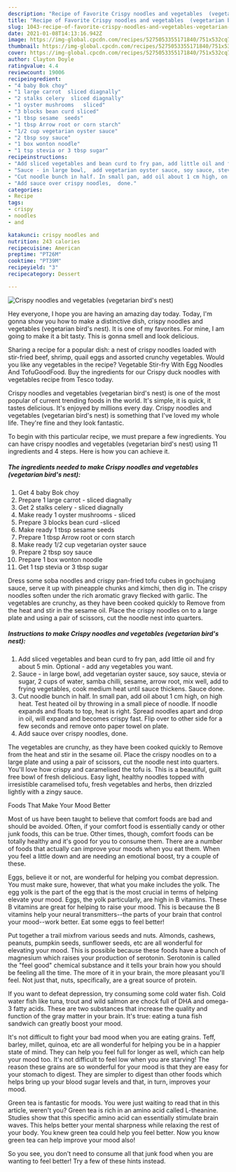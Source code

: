 ```yaml
---
description: "Recipe of Favorite Crispy noodles and vegetables  (vegetarian bird&amp;#39;s nest)"
title: "Recipe of Favorite Crispy noodles and vegetables  (vegetarian bird&amp;#39;s nest)"
slug: 1043-recipe-of-favorite-crispy-noodles-and-vegetables-vegetarian-bird-and-39-s-nest
date: 2021-01-08T14:13:16.942Z
image: https://img-global.cpcdn.com/recipes/5275053355171840/751x532cq70/crispy-noodles-and-vegetables-vegetarian-birds-nest-recipe-main-photo.jpg
thumbnail: https://img-global.cpcdn.com/recipes/5275053355171840/751x532cq70/crispy-noodles-and-vegetables-vegetarian-birds-nest-recipe-main-photo.jpg
cover: https://img-global.cpcdn.com/recipes/5275053355171840/751x532cq70/crispy-noodles-and-vegetables-vegetarian-birds-nest-recipe-main-photo.jpg
author: Clayton Doyle
ratingvalue: 4.4
reviewcount: 19006
recipeingredient:
- "4 baby Bok choy"
- "1 large carrot  sliced diagnally"
- "2 stalks celery  sliced diagnally"
- "1 oyster mushrooms   sliced"
- "3 blocks bean curd sliced"
- "1 tbsp sesame  seeds"
- "1 tbsp Arrow root or corn starch"
- "1/2 cup vegetarian oyster sauce"
- "2 tbsp soy sauce"
- "1 box wonton noodle"
- "1 tsp stevia or 3 tbsp sugar"
recipeinstructions:
- "Add sliced vegetables and bean curd to fry pan, add little oil and fry about 5 min. Optional - add any vegetables you want."
- "Sauce - in large bowl,  add vegetarian oyster sauce, soy sauce, stevia or sugar, 2 cups of water, samba chilli, sesame, arrow root, mix well, add to frying vegetables, cook medium heat until sauce thickens. Sauce done."
- "Cut noodle bunch in half. In small pan, add oil about 1 cm high, on high heat. Test heated oil by throwing in a small piece of noodle.  If noodle expands and floats to top, heat is right. Spread noodles apart and drop in oil, will expand and becomes crispy fast. Flip over to other side for a few seconds and remove onto paper towel on plate."
- "Add sauce over crispy noodles,  done."
categories:
- Recipe
tags:
- crispy
- noodles
- and

katakunci: crispy noodles and 
nutrition: 243 calories
recipecuisine: American
preptime: "PT26M"
cooktime: "PT39M"
recipeyield: "3"
recipecategory: Dessert

---
```



![Crispy noodles and vegetables  (vegetarian bird&#39;s nest)](https://img-global.cpcdn.com/recipes/5275053355171840/751x532cq70/crispy-noodles-and-vegetables-vegetarian-birds-nest-recipe-main-photo.jpg)

Hey everyone, I hope you are having an amazing day today. Today, I'm gonna show you how to make a distinctive dish, crispy noodles and vegetables  (vegetarian bird&#39;s nest). It is one of my favorites. For mine, I am going to make it a bit tasty. This is gonna smell and look delicious.

Sharing a recipe for a popular dish: a nest of crispy noodles loaded with stir-fried beef, shrimp, quail eggs and assorted crunchy vegetables. Would you like any vegetables in the recipe? Vegetable Stir-fry With Egg Noodles And TofuGoodFood. Buy the ingredients for our Crispy duck noodles with vegetables recipe from Tesco today.

Crispy noodles and vegetables  (vegetarian bird&#39;s nest) is one of the most popular of current trending foods in the world. It's simple, it is quick, it tastes delicious. It's enjoyed by millions every day. Crispy noodles and vegetables  (vegetarian bird&#39;s nest) is something that I've loved my whole life. They're fine and they look fantastic.


To begin with this particular recipe, we must prepare a few ingredients. You can have crispy noodles and vegetables  (vegetarian bird&#39;s nest) using 11 ingredients and 4 steps. Here is how you can achieve it.

<!--inarticleads1-->

##### The ingredients needed to make Crispy noodles and vegetables  (vegetarian bird&#39;s nest):

1. Get 4 baby Bok choy
1. Prepare 1 large carrot - sliced diagnally
1. Get 2 stalks celery - sliced diagnally
1. Make ready 1 oyster mushrooms  - sliced
1. Prepare 3 blocks bean curd -sliced
1. Make ready 1 tbsp sesame  seeds
1. Prepare 1 tbsp Arrow root or corn starch
1. Make ready 1/2 cup vegetarian oyster sauce
1. Prepare 2 tbsp soy sauce
1. Prepare 1 box wonton noodle
1. Get 1 tsp stevia or 3 tbsp sugar


Dress some soba noodles and crispy pan-fried tofu cubes in gochujang sauce, serve it up with pineapple chunks and kimchi, then dig in. The crispy noodles soften under the rich aromatic gravy flecked with garlic. The vegetables are crunchy, as they have been cooked quickly to Remove from the heat and stir in the sesame oil. Place the crispy noodles on to a large plate and using a pair of scissors, cut the noodle nest into quarters. 

<!--inarticleads2-->

##### Instructions to make Crispy noodles and vegetables  (vegetarian bird&#39;s nest):

1. Add sliced vegetables and bean curd to fry pan, add little oil and fry about 5 min. Optional - add any vegetables you want.
1. Sauce - in large bowl,  add vegetarian oyster sauce, soy sauce, stevia or sugar, 2 cups of water, samba chilli, sesame, arrow root, mix well, add to frying vegetables, cook medium heat until sauce thickens. Sauce done.
1. Cut noodle bunch in half. In small pan, add oil about 1 cm high, on high heat. Test heated oil by throwing in a small piece of noodle.  If noodle expands and floats to top, heat is right. Spread noodles apart and drop in oil, will expand and becomes crispy fast. Flip over to other side for a few seconds and remove onto paper towel on plate.
1. Add sauce over crispy noodles,  done.


The vegetables are crunchy, as they have been cooked quickly to Remove from the heat and stir in the sesame oil. Place the crispy noodles on to a large plate and using a pair of scissors, cut the noodle nest into quarters. You&#39;ll love how crispy and caramelised the tofu is. This is a beautiful, guilt free bowl of fresh delicious. Easy light, healthy noodles topped with irresistible caramelised tofu, fresh vegetables and herbs, then drizzled lightly with a zingy sauce. 

Foods That Make Your Mood Better


Most of us have been taught to believe that comfort foods are bad and should be avoided. Often, if your comfort food is essentially candy or other junk foods, this can be true. Other times, though, comfort foods can be totally healthy and it's good for you to consume them. There are a number of foods that actually can improve your moods when you eat them. When you feel a little down and are needing an emotional boost, try a couple of these.

Eggs, believe it or not, are wonderful for helping you combat depression. You must make sure, however, that what you make includes the yolk. The egg yolk is the part of the egg that is the most crucial in terms of helping elevate your mood. Eggs, the yolk particularly, are high in B vitamins. These B vitamins are great for helping to raise your mood. This is because the B vitamins help your neural transmitters--the parts of your brain that control your mood--work better. Eat some eggs to feel better!

Put together a trail mixfrom various seeds and nuts. Almonds, cashews, peanuts, pumpkin seeds, sunflower seeds, etc are all wonderful for elevating your mood. This is possible because these foods have a bunch of magnesium which raises your production of serotonin. Serotonin is called the "feel good" chemical substance and it tells your brain how you should be feeling all the time. The more of it in your brain, the more pleasant you'll feel. Not just that, nuts, specifically, are a great source of protein.

If you want to defeat depression, try consuming some cold water fish. Cold water fish like tuna, trout and wild salmon are chock full of DHA and omega-3 fatty acids. These are two substances that increase the quality and function of the gray matter in your brain. It's true: eating a tuna fish sandwich can greatly boost your mood. 

It's not difficult to fight your bad mood when you are eating grains. Teff, barley, millet, quinoa, etc are all wonderful for helping you be in a happier state of mind. They can help you feel full for longer as well, which can help your mood too. It's not difficult to feel low when you are starving! The reason these grains are so wonderful for your mood is that they are easy for your stomach to digest. They are simpler to digest than other foods which helps bring up your blood sugar levels and that, in turn, improves your mood.

Green tea is fantastic for moods. You were just waiting to read that in this article, weren't you? Green tea is rich in an amino acid called L-theanine. Studies show that this specific amino acid can essentially stimulate brain waves. This helps better your mental sharpness while relaxing the rest of your body. You knew green tea could help you feel better. Now you know green tea can help improve your mood also!

So you see, you don't need to consume all that junk food when you are wanting to feel better! Try  a few  of  these  hints  instead.

